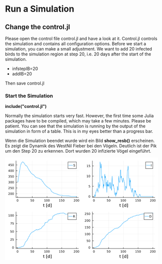 # Run a Simulation
## Change the control.jl

Please open the control file control.jl and have a look at it. Control.jl controls the simulation and contains all configuration options. Before we start a simulation, you can make a small adjustment. We want to add 20 infected birds to the simulation region at step 20, i.e. 20 days after the start of the simulation.

- infstepIB=20
- addIB=20

Then save control.jl

### Start the Simulation
**include("control.jl")**

Normally the simulation starts very fast. However, the first time some Julia packages have to be compiled, which may take a few minutes. Please be patient. You can see that the simulation is running by the output of the simulation in form of a table. This is in my eyes better than a progress bar.

Wenn die Simulation beendet wurde wird ein Bild **show_resb()** erscheinen. Es zeigt die Dynamik des WestNil Fieber bei den Vögeln. Deutlich ist der Pik um den Step 20 zu erkennen. Dort wurden 20 infizierte Vögel eingeführt.

<p><img src="doc/picts/show_resb.png",title="Bird dynamics"/></p>